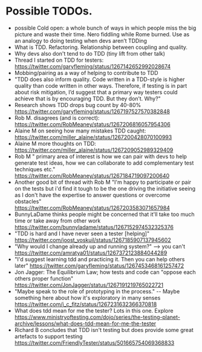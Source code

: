 # Possible TODOs.

* possible Cold open: a whole bunch of ways in which people miss the big picture and waste their time. Nero fiddling while Rome burned. Use as an analogy to doing testing when devs aren’t TDDing
* What is TDD. Refactoring. Relationship between coupling and quality.
* Why devs also don't tend to do TDD (tiny lift from other talk)
* Thread I started on TDD for testers: https://twitter.com/garyfleming/status/1267142652992028674
* Mobbing/pairing as a way of helping to contribute to TDD
* "TDD does also inform quality. Code written in a TDD-style is higher quality than code written in other ways. Therefore, if testing is in part about risk mitigation, I’d suggest that a primary way testers could achieve that is by encouraging TDD. But they don’t. Why?"
* Research shows TDD drops bug count by 40-80% https://twitter.com/garyfleming/status/1267197527570382848
* Rob M. disagrees (and is correct): https://twitter.com/RobMeaney/status/1267206816057954306
* Alaine M on seeing how many mistakes TDD caught: https://twitter.com/miller_alaine/status/1267200428070100993
* Alaine M more thoughts on TDD: https://twitter.com/miller_alaine/status/1267209052989329409
* Rob M " primary area of interest is how we can pair with devs to help generate test ideas, how we can collaborate to add complementary test techniques etc." https://twitter.com/RobMeaney/status/1267184719097200640
* Another good bit of thread with Rob M "I'm happy to participate or pair on the tests but i'd find it tough to be the one driving the initiative seeing as I don't have the expertise to answer questions or overcome obstacles" https://twitter.com/RobMeaney/status/1267203583071657984
* BunnyLaDame thinks people might be concerned that it'll take too much time or take away from other work https://twitter.com/bunnyladame/status/1267152974532325376
* "TDD is hard and I have never seen a tester [helping]" https://twitter.com/joost_voskuil/status/1267185907137945602
* "Why would I change already up and running system?" --> you can't https://twitter.com/amratya01/status/1267372123884044289
* "I'd suggest learning tdd and practicing it. Then you can help others later" https://twitter.com/garyfleming/status/1267453468161257472
* Jon Jagger:  The Equilibrium Law; how tests and code can "oppose each others proper function" https://twitter.com/JonJagger/status/1267191219765022721
* "Maybe speak to the role of prototyping in the process." -- Maybe something here about how it's exploratory in many senses https://twitter.com/j_c_fitz/status/1267231632366370818
* What does tdd mean for me the tester? Lots in this one. Explore https://www.ministryoftesting.com/dojo/series/the-testing-planet-archive/lessons/what-does-tdd-mean-for-me-the-tester
* Richard B concludes that TDD isn't testing but does provide some great artefacts to support testing https://twitter.com/FriendlyTester/status/501665754069368833
